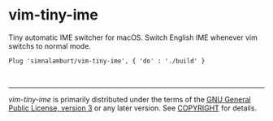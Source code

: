 vim-tiny-ime
========
Tiny automatic IME switcher for macOS. Switch English IME whenever vim switchs
to normal mode.

```vim
Plug 'simnalamburt/vim-tiny-ime', { 'do' : './build' }
```

<br>

--------

*vim-tiny-ime* is primarily distributed under the terms of the [GNU General
Public License, version 3] or any later version. See [COPYRIGHT] for details.

[GNU General Public License, version 3]: LICENSE
[COPYRIGHT]: COPYRIGHT
